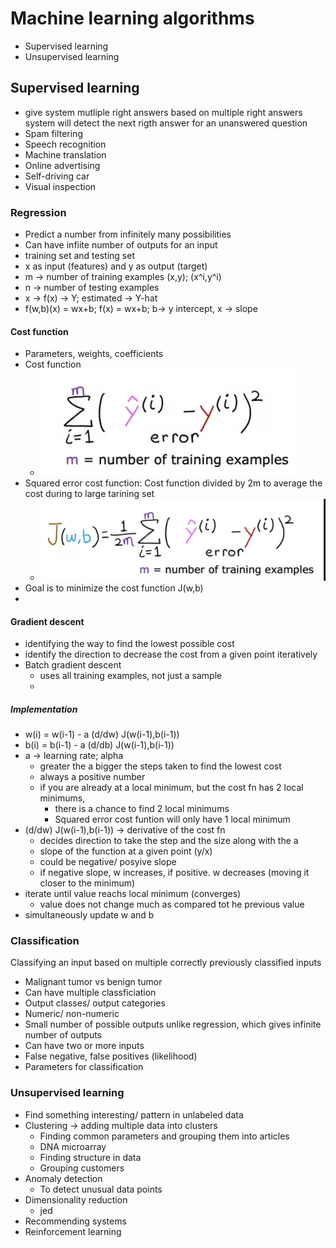 # Machine learning algorithms
- Supervised learning
- Unsupervised learning
## Supervised learning
- give system mutliple right answers 
  based on multiple right answers system will detect the next rigth answer for an unanswered question
- Spam filtering
- Speech recognition
- Machine translation
- Online advertising
- Self-driving car
- Visual inspection

### Regression
- Predict a number from infinitely many possibilities
- Can have infiite number of outputs for an input
- training set and testing set
- x as input (features) and y as output (target)
- m -> number of training examples (x,y); (x^i,y^i)
- n -> number of testing examples
- x -> f(x) -> Y; estimated -> Y-hat
- f(w,b)(x) = wx+b; f(x) = wx+b; b-> y intercept, x -> slope
 
#### Cost function
  - Parameters, weights, coefficients
  - Cost function
    - ![img.png](img.png)
  - Squared error cost function: Cost function divided by 2m to average the cost during to large tarining set
    - ![img_1.png](img_1.png)
  - Goal is to minimize the cost function J(w,b)
  - 

#### Gradient descent
- identifying the way to find the lowest possible cost
- identify the direction to decrease the cost from a given point iteratively
- Batch gradient descent
  - uses all training examples, not just a sample
  - 
##### Implementation
- w(i) = w(i-1) - a (d/dw) J(w(i-1),b(i-1))
- b(i) = b(i-1) - a (d/db) J(w(i-1),b(i-1))
- a -> learning rate; alpha
  - greater the a bigger the steps taken to find the lowest cost
  - always a positive number
  - if you are already at a local minimum, but the cost fn has 2 local minimums,
    - there is a chance to find 2 local minimums
    - Squared error cost funtion will only have 1 local minimum
- (d/dw) J(w(i-1),b(i-1)) -> derivative of the cost fn
  - decides direction to take the step and the size along with the a
  - slope of the function at a given point (y/x)
  - could be negative/ posyive slope
  - if negative slope, w increases, if positive. w decreases (moving it closer to the minimum)
- iterate until value reachs local minimum (converges)
    - value does not change much as compared tot he previous value
- simultaneously update w and b

### Classification
Classifying an input based on multiple correctly previously classified inputs
- Malignant tumor vs benign tumor
- Can have multiple classficiation
- Output classes/ output categories
- Numeric/ non-numeric
- Small number of possible outputs unlike regression, which gives infinite number of outputs
- Can have two or more inputs
- False negative, false positives (likelihood)
- Parameters for classification


### Unsupervised learning
- Find something interesting/ pattern in unlabeled data
- Clustering -> adding multiple data into clusters
    - Finding common parameters and grouping them into articles
    - DNA microarray
    - Finding structure in data
    - Grouping customers
- Anomaly detection
    - To detect unusual data points
- Dimensionality reduction
    - jed
- Recommending systems
- Reinforcement learning

#### 
